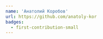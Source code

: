 ```yaml
---
name: 'Анатолий Коробов'
url: https://github.com/anatoly-kor
badges:
  - first-contribution-small
---
```

